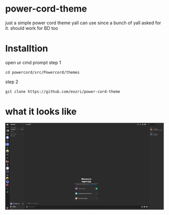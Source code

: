 # power-cord-theme
just a simple power cord theme yall can use since a bunch of yall asked for it. should work for BD too


# Installtion
open ur cmd prompt
step 1
```
cd powercord/src/Powercord/themes
```
step 2
```
git clone https://github.com/eozri/power-cord-theme
```

# what it looks like
![](pic.png)
